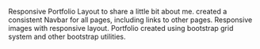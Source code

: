 Responsive Portfolio Layout to share a little bit about me. 
created a consistent Navbar for all pages, including links to other pages. 
Responsive images  with responsive layout. 
Portfolio created using bootstrap grid system and other bootstrap utilities. 
